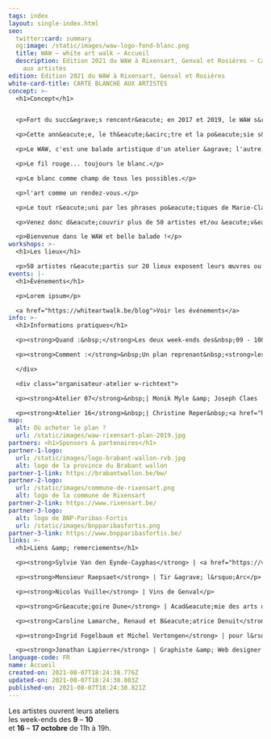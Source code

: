 ```yaml
---
tags: index
layout: single-index.html
seo:
  twitter:card: summary
  og:image: /static/images/waw-logo-fond-blanc.png
  title: WAW – white art walk – Accueil
  description: Edition 2021 du WAW à Rixensart, Genval et Rosières – Carte blanche
    aux artistes
edition: Edition 2021 du WAW à Rixensart, Genval et Rosières
white-card-title: CARTE BLANCHE AUX ARTISTES
concept: >-
  <h1>Concept</h1>


  <p>Fort du succ&egrave;s rencontr&eacute; en 2017 et 2019, le WAW s&rsquo;enrichit encore et toujours de nouveaux artistes pour sa troisi&egrave;me &eacute;dition.</p>

  <p>Cette ann&eacute;e, le th&eacute;&acirc;tre et la po&eacute;sie s&rsquo;invitent &eacute;galement dans notre parcours qui accueille les &eacute;l&egrave;ves de l&rsquo;Acad&eacute;mie des arts de la parole de Rixensart et met &agrave; l&rsquo;honneur la po&eacute;tesse belge Marie-Claire d'Orbaix (plus d&rsquo;info sur cette partie du parcours dans l&rsquo;onglet &laquo;&eacute;v&eacute;nements&raquo;).</p>

  <p>Le WAW, c'est une balade artistique d'un atelier &agrave; l'autre, d'un univers &agrave; l'autre, d'une vibration &agrave; l'autre.</p>

  <p>Le fil rouge... toujours le blanc.</p>

  <p>Le blanc comme champ de tous les possibles.</p>

  <p>l'art comme un rendez-vous.</p>

  <p>Le tout r&eacute;uni par les phrases po&eacute;tiques de Marie-Claire d&rsquo;Orbaix.</p>

  <p>Venez donc d&eacute;couvrir plus de 50 artistes et/ou &eacute;v&eacute;nements r&eacute;partis sur 20 lieux de la commune de Rixensart, Genval et Rosi&egrave;res (voir plan et informations pratiques)</p>

  <p>Bienvenue dans le WAW et belle balade !</p>
workshops: >-
  <h1>Les lieux</h1>

  <p>50 artistes r&eacute;partis sur 20 lieux exposent leurs œuvres ou proposent une pause th&eacute;&acirc;trale ou po&eacute;tique dans les entit&eacute;s de Genval, Rixensart et Rosi&egrave;res</p>
events: |-
  <h1>Événements</h1>

  <p>Lorem ipsum</p>

  <a href="https://whiteartwalk.be/blog">Voir les événements</a>
info: >-
  <h1>Informations pratiques</h1>

  <p><strong>Quand :&nbsp;</strong>Les deux week-ends des&nbsp;09 - 10&nbsp;et&nbsp;16 - 17 octobre&nbsp;de 11h &agrave; 19h&nbsp;</p>

  <p><strong>Comment :</strong>&nbsp;Un plan reprenant&nbsp;<strong>les diff&eacute;rents lieux</strong>&nbsp;sera disponible au prix de&nbsp;<strong>3&euro;</strong>&nbsp;dans les 2<strong>&nbsp;lieux</strong>&nbsp;suivants :</p>

  </div>

  <div class="organisateur-atelier w-richtext">

  <p><strong>Atelier 07</strong>&nbsp;| Monik Myle &amp; Joseph Claes |&nbsp;<a href="https://www.google.be/maps/place/Avenue+Gevaert+78,+1332+Rixensart/@50.7201125,4.4982201,17z/data=!3m1!4b1!4m5!3m4!1s0x47c3d72886df438b:0xbf82e9f82683f362!8m2!3d50.7201125!4d4.5004088?hl=fr"><strong>Genval</strong>&nbsp;- Avenue Gevaert 78</a></p>

  <p><strong>Atelier 16</strong>&nbsp;| Christine Reper&nbsp;<a href="https://www.google.be/maps/place/Rue+Jolie+18,+1331+Rixensart/@50.7299617,4.5395864,17z/data=!3m1!4b1!4m5!3m4!1s0x47c3d7a7227d9e47:0xea1ca3177b0c5ab!8m2!3d50.7299617!4d4.5417751?hl=fr"><strong>Rosi&egrave;res</strong>&nbsp;- Rue Jolie 18</a></p>
map:
  alt: Où acheter le plan ?
  url: /static/images/waw-rixensart-plan-2019.jpg
partners: <h1>Sponsors & partenaires</h1>
partner-1-logo:
  url: /static/images/logo-brabant-wallon-rvb.jpg
  alt: logo de la province du Brabant wallon
partner-1-link: https://brabantwallon.be/bw/
partner-2-logo:
  url: /static/images/commune-de-rixensart.png
  alt: logo de la commune de Rixensart
partner-2-link: https://www.rixensart.be/
partner-3-logo:
  alt: logo de BNP-Paribas-Fortis
  url: /static/images/bnpparibasfortis.png
partner-3-link: https://www.bnpparibasfortis.be/
links: >-
  <h1>Liens &amp; remerciements</h1>

  <p><strong>Sylvie Van den Eynde-Cayphas</strong> | <a href="https://vinsdegenval.be/" target="_blank">&Eacute;chevine de la culture &agrave; Rixensart</a></p>

  <p><strong>Monsieur Raepsaet</strong> | Tir &agrave; l&rsquo;Arc</p>

  <p><strong>Nicolas Vuille</strong> | Vins de Genval</p>

  <p><strong>Gr&eacute;goire Dune</strong> | Acad&eacute;mie des arts de la parole de Rixensart</p>

  <p><strong>Caroline Lamarche, Renaud et B&eacute;atrice Denuit</strong> | Rencontre autour de Marie-Claire d&rsquo;Orbaix</p>

  <p><strong>Ingrid Fogelbaum et Michel Vertongen</strong> | pour l&rsquo;accueil dans leur maison</p>

  <p><strong>Jonathan Lapierre</strong> | Graphiste &amp; Web designer | <a href="http://www.jonathanlapierre.be">www.jonathanlapierre.be</a>&nbsp;| <a href="https://www.creatsy.be">www.creatsy.be</a></p>
language-code: FR
name: Accueil
created-on: 2021-08-07T18:24:38.776Z
updated-on: 2021-08-07T18:24:38.803Z
published-on: 2021-08-07T18:24:38.821Z
---
```

Les artistes ouvrent leurs ateliers\
les week-ends des **9** – **10**\
et **16** – **17 octobre** de 11h à 19h.